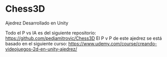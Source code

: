 # Chess3D

Ajedrez Desarrollado en Unity 

Todo el P vs IA es del siguiente repositorio: https://github.com/pedjamitrovic/Chess3D
El P v P de este ajedrez se está basado en el siguiente curso: https://www.udemy.com/course/creando-videojuegos-2d-en-unity-ajedrez/


